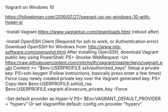 Vagrant on Windows 10

https://followkman.com/2016/07/27/vagrant-up-on-windows-10-with-hyper-v/


-Install Vagrant
https://www.vagrantup.com/downloads.html
(reboot after)

-Install OpenSSH Client
(Required for ssh to work, or Authentication error)
Download OpenSSH for Windows from:
http://www.mls-software.com/opensshd.html
After installing OpenSSH, download Vagrant public key using PowerShell:
PS> (Invoke-WebRequest -Uri https://raw.githubusercontent.com/mitchellh/vagrant/master/keys/vagrant.pub).Content >> “$env:USERPROFILE\.ssh/authorized_keys”
Setup a private key:
PS>ssh-keygen
(Follow instructions, basically press enter a few times)
Force copy newly created private key over the Vagrant generated key:
PS> Copy-Item $env:USERPROFILE\.ssh\id_rsa $env:USERPROFILE\.vagrant.d\insecure_private_key -Force

-Set default provider as Hyper-V
PS> $Env:VAGRANT_DEFAULT_PROVIDER = “hyperv”
Or set Vagrantfile default:
config.vm.provider “hyperv”
